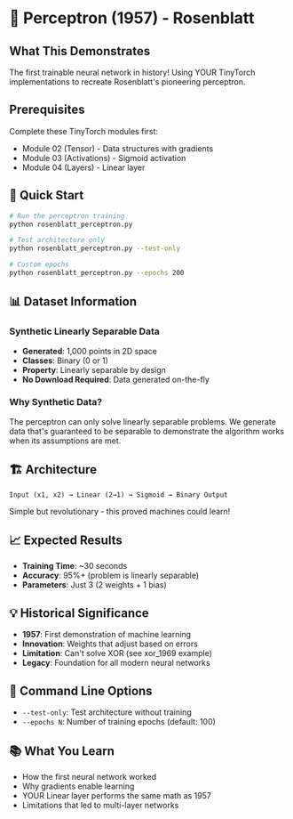 # 🧠 Perceptron (1957) - Rosenblatt

## What This Demonstrates
The first trainable neural network in history! Using YOUR TinyTorch implementations to recreate Rosenblatt's pioneering perceptron.

## Prerequisites
Complete these TinyTorch modules first:
- Module 02 (Tensor) - Data structures with gradients
- Module 03 (Activations) - Sigmoid activation
- Module 04 (Layers) - Linear layer

## 🚀 Quick Start

```bash
# Run the perceptron training
python rosenblatt_perceptron.py

# Test architecture only
python rosenblatt_perceptron.py --test-only

# Custom epochs
python rosenblatt_perceptron.py --epochs 200
```

## 📊 Dataset Information

### Synthetic Linearly Separable Data
- **Generated**: 1,000 points in 2D space
- **Classes**: Binary (0 or 1)
- **Property**: Linearly separable by design
- **No Download Required**: Data generated on-the-fly

### Why Synthetic Data?
The perceptron can only solve linearly separable problems. We generate data that's guaranteed to be separable to demonstrate the algorithm works when its assumptions are met.

## 🏗️ Architecture
```
Input (x1, x2) → Linear (2→1) → Sigmoid → Binary Output
```

Simple but revolutionary - this proved machines could learn!

## 📈 Expected Results
- **Training Time**: ~30 seconds
- **Accuracy**: 95%+ (problem is linearly separable)
- **Parameters**: Just 3 (2 weights + 1 bias)

## 💡 Historical Significance
- **1957**: First demonstration of machine learning
- **Innovation**: Weights that adjust based on errors
- **Limitation**: Can't solve XOR (see xor_1969 example)
- **Legacy**: Foundation for all modern neural networks

## 🔧 Command Line Options
- `--test-only`: Test architecture without training
- `--epochs N`: Number of training epochs (default: 100)

## 📚 What You Learn
- How the first neural network worked
- Why gradients enable learning
- YOUR Linear layer performs the same math as 1957
- Limitations that led to multi-layer networks